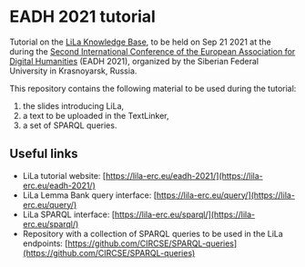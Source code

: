 # EADH 2021 tutorial

Tutorial on the [LiLa Knowledge Base](https://lila-erc.eu/), to be held on Sep 21 2021 at the during the [Second International Conference of the European Association for Digital Humanities](https://eadh2020-2021.org/) (EADH 2021), organized by the Siberian Federal University in Krasnoyarsk, Russia.

This repository contains the following material to be used during the tutorial:
1. the slides introducing LiLa,
2. a text to be uploaded in the TextLinker,
3. a set of SPARQL queries.

## Useful links
- LiLa tutorial website: [https://lila-erc.eu/eadh-2021/](https://lila-erc.eu/eadh-2021/)  
- LiLa Lemma Bank query interface: [https://lila-erc.eu/query/](https://lila-erc.eu/query/)
- LiLa SPARQL interface: [https://lila-erc.eu/sparql/](https://lila-erc.eu/sparql/)  
- Repository with a collection of SPARQL queries to be used in the LiLa endpoints: [https://github.com/CIRCSE/SPARQL-queries](https://github.com/CIRCSE/SPARQL-queries)
